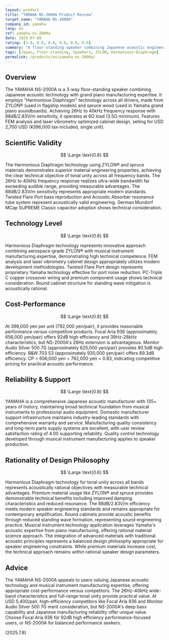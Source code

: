 ```yaml
---
layout: product
title: "YAMAHA NS-2000A Product Review"
target_name: "YAMAHA NS-2000A"
company_id: yamaha
lang: en
ref: yamaha-ns-2000a
date: 2025-07-08
rating: [3.8, 0.8, 0.8, 0.8, 0.8, 0.6]
summary: "A floor-standing speaker combining Japanese acoustic engineering with grand piano manufacturing expertise. Features Harmonious Diaphragm technology using ZYLON® and spruce across all drivers, achieving 26Hz-40kHz response. At USD 2,700 the price offers competitive value versus equivalent performance products, though some competitors provide higher efficiency."
tags: [Japan, Floor-standing, Speakers, ZYLON, Harmonious-Diaphragm]
permalink: /products/en/yamaha-ns-2000a/
---
```


## Overview

The YAMAHA NS-2000A is a 3-way floor-standing speaker combining Japanese acoustic technology with grand piano manufacturing expertise. It employs "Harmonious Diaphragm" technology across all drivers, made from ZYLON® (used in flagship models) and spruce wood (used in Yamaha grand piano soundboards). Achieving 26Hz to 40kHz frequency response with 88dB/2.83V/m sensitivity, it operates at 6Ω load (3.5Ω minimum). Features FEM analysis and laser vibrometry optimized cabinet design, selling for USD 2,700 USD (¥396,000 tax-included, single unit).

## Scientific Validity

$$ \Large \text{0.8} $$

The Harmonious Diaphragm technology using ZYLON® and spruce materials demonstrates superior material engineering properties, achieving the clear technical objective of tonal unity across all frequency bands. The 26Hz to 40kHz frequency response realizes ultra-wide bandwidth far exceeding audible range, providing measurable advantages. The 88dB/2.83V/m sensitivity represents appropriate modern standards. Twisted Flare Port bass reproduction and Acoustic Absorber resonance tube system represent acoustically valid engineering. German Mundorf MCap SUPREME Classic capacitor adoption shows technical consideration.

## Technology Level

$$ \Large \text{0.8} $$

Harmonious Diaphragm technology represents innovative approach combining aerospace-grade ZYLON® with musical instrument manufacturing expertise, demonstrating high technical competence. FEM analysis and laser vibrometry cabinet design appropriately utilizes modern development methodologies. Twisted Flare Port design represents proprietary Yamaha technology effective for port noise reduction. PC-Triple C copper crossover wiring and premium component usage shows technical consideration. Round cabinet structure for standing wave mitigation is acoustically rational.

## Cost-Performance

$$ \Large \text{0.8} $$

At 396,000 yen per unit (792,000 yen/pair), it provides reasonable performance versus competitive products. Focal Aria 936 (approximately 656,000 yen/pair) offers 92dB high efficiency and 39Hz-28kHz characteristics, but NS-2000A's 26Hz extension is advantageous. Monitor Audio Silver 500 7G (approximately 625,000 yen/pair) provides 90.5dB high efficiency. B&W 703 S3 (approximately 930,000 yen/pair) offers 89.3dB efficiency. CP = 656,000 yen ÷ 792,000 yen = 0.83, indicating competitive pricing for practical acoustic performance.

## Reliability & Support

$$ \Large \text{0.8} $$

YAMAHA is a comprehensive Japanese acoustic manufacturer with 135+ years of history, maintaining broad technical foundation from musical instruments to professional audio equipment. Domestic manufacturer support infrastructure maintains industry-leading standards with comprehensive warranty and service. Manufacturing quality consistency and long-term parts supply systems are excellent, with user review satisfaction rating of 4.00 supporting reliability. Quality control technology developed through musical instrument manufacturing applies to speaker production.

## Rationality of Design Philosophy

$$ \Large \text{0.6} $$

Harmonious Diaphragm technology for tonal unity across all bands represents acoustically rational objectives with measurable technical advantages. Premium material usage like ZYLON® and spruce provides demonstrable technical benefits including improved damping characteristics and reduced resonance. The 88dB/2.83V/m efficiency meets modern speaker engineering standards and remains appropriate for contemporary amplification. Round cabinets provide acoustic benefits through reduced standing wave formation, representing sound engineering practice. Musical instrument technology application leverages Yamaha's acoustic expertise from piano manufacturing, offering rational material science approach. The integration of advanced materials with traditional acoustic principles represents a balanced design philosophy appropriate for speaker engineering constraints. While premium materials increase cost, the technical approach remains within rational speaker design parameters.

## Advice

The YAMAHA NS-2000A appeals to users valuing Japanese acoustic technology and musical instrument manufacturing expertise, offering appropriate cost-performance versus competitors. The 26Hz-40kHz wide-band characteristics and full-range tonal unity provide practical value. At USD 5,400/pair, high-efficiency competitors like Focal Aria 936 and Monitor Audio Silver 500 7G merit consideration, but NS-2000A's deep bass capability and Japanese manufacturing reliability offer unique value. Choose Focal Aria 936 for 92dB high efficiency performance-focused users, or NS-2000A for balanced performance seekers.

(2025.7.8)